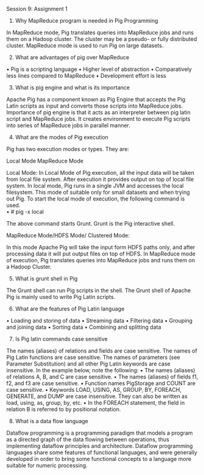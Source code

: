 Session 9: Assignment 1

1.	Why MapReduce program is needed in Pig Programming

 In MapReduce mode, Pig translates queries into MapReduce jobs and runs them on a Hadoop cluster. The cluster may be a pseudo- or fully distributed cluster. MapReduce mode is used to run Pig on large datasets.

2.	What are advantages of pig over MapReduce

•	Pig is a scripting language 
•	Higher level of abstraction 
•	Comparatively less lines compared to MapReduce
•	Development effort is less


3.	What is pig engine and what is its importance

Apache Pig has a component known as Pig Engine that accepts the Pig Latin scripts as input and converts those scripts into MapReduce jobs.
Importance of pig engine is that it acts as an interpreter between pig latin script and MapReduce jobs. It creates environment to execute Pig scripts into series of MapReduce jobs in parallel manner.

4.	What are the modes of Pig execution

Pig has two execution modes or types. They are:

Local Mode
MapReduce Mode



Local Mode: 
In Local Mode of Pig execution, all the input data will be taken from local file system. After execution it provides output on top of local file system.  In local mode, Pig runs in a single JVM and accesses the local filesystem. This mode of suitable only for small datasets and when trying out Pig. To start the local mode of execution, the following command is used.   
•	# pig -x local

The above command starts Grunt. Grunt is the Pig interactive shell. 

MapReduce Mode/HDFS Mode/ Clustered Mode: 

In this mode Apache Pig will take the input form HDFS paths only, and after processing data it will put output files on top of HDFS. In MapReduce mode of execution, Pig translates queries into MapReduce jobs and runs them on a Hadoop Cluster.  

5.	What is grunt shell in Pig

The Grunt shell can run Pig scripts in the shell. The Grunt shell of Apache Pig is mainly used to write Pig Latin scripts.

6.	What are the features of Pig Latin language

•	Loading and storing of data
•	Streaming data
•	Filtering data
•	Grouping and joining data
•	Sorting data
•	Combining and splitting data

7.	Is Pig latin commands case sensitive

The names (aliases) of relations and fields are case sensitive. The names of Pig Latin functions are case sensitive. The names of parameters (see Parameter Substitution) and all other Pig Latin keywords are case insensitive.
In the example below, note the following:
•	The names (aliases) of relations A, B, and C are case sensitive.
•	The names (aliases) of fields f1, f2, and f3 are case sensitive.
•	Function names PigStorage and COUNT are case sensitive.
•	Keywords LOAD, USING, AS, GROUP, BY, FOREACH, GENERATE, and DUMP are case insensitive. They can also be written as load, using, as, group, by, etc.
•	In the FOREACH statement, the field in relation B is referred to by positional notation.


8.	What is a data flow language

Dataflow programming is a programming paradigm that models a program as a directed graph of the data flowing between operations, thus implementing dataflow principles and architecture. Dataflow programming languages share some features of functional languages, and were generally developed in order to bring some functional concepts to a language more suitable for numeric processing.



